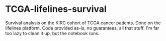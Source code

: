 # TCGA-lifelines-survival
Survival analysis on the KIRC cohort of TCGA cancer patients. Done on the lifelines platform. Code provided as-is, no guarantees, all that stuff. I'm far too lazy to clean it up, but the notebook runs.
